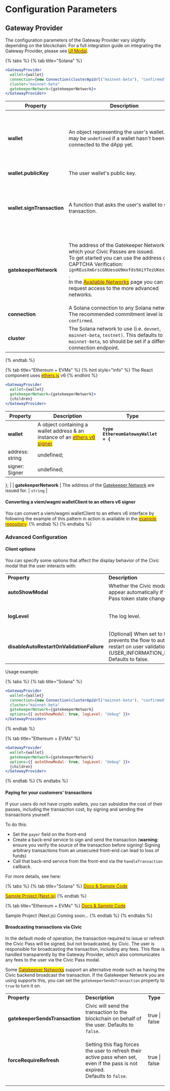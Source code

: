 # Configuration Parameters

## Gateway Provider

The configuration parameters of the Gateway Provider vary slightly depending on the blockchain. For a full integration guide on integrating the Gateway Provider, please see [<mark style="color:purple;">UI Modal</mark>](./).

{% tabs %}
{% tab title="Solana" %}
```jsx
<GatewayProvider
  wallet={wallet}
  connection={new Connection(clusterApiUrl("mainnet-beta"), "confirmed")}
  cluster="mainnet-beta"
  gatekeeperNetwork={gatekeeperNetwork}>
</GatewayProvider>
```

| **Property**               | **Description**                                                                                                                                                                                                                                                                                                                                                                                  | **Type**                                                                                                                                              |
| -------------------------- | ------------------------------------------------------------------------------------------------------------------------------------------------------------------------------------------------------------------------------------------------------------------------------------------------------------------------------------------------------------------------------------------------ | ----------------------------------------------------------------------------------------------------------------------------------------------------- |
| **wallet**                 | An object representing the user's wallet. This may be `undefined` if a wallet hasn't been connected to the dApp yet.                                                                                                                                                                                                                                                                             | <p><code>{</code></p><p><code>publicKey, signTransaction</code></p><p><code>}</code> (see definitions below)</p>                                      |
| **wallet.publicKey**       | The user wallet's public key.                                                                                                                                                                                                                                                                                                                                                                    | `PublicKey` from `@solana/web3.js`                                                                                                                    |
| **wallet.signTransaction** | A function that asks the user's wallet to sign a transaction.                                                                                                                                                                                                                                                                                                                                    | <p><code>(transaction: Transaction) => Promise<Transaction></code></p><p>where <code>Transaction</code> is from <code>@solana/web3.js</code></p> |
| **gatekeeperNetwork**      | <p>The address of the Gatekeeper Network for which your Civic Passes are issued. <br>To get started you can use the address of the CAPTCHA Verification: <code>ignREusXmGrscGNUesoU9mxfds9AiYTezUKex2PsZV6</code> .<br> In the <a href="../../../available-networks.md"><mark style="color:purple;">Available Networks</mark></a> page you can request access to the more advanced networks.</p> | `PublicKey` from `@solana/web3.js`                                                                                                                    |
| **connection**             | A Solana connection to any Solana network. The recommended commitment level is `confirmed`.                                                                                                                                                                                                                                                                                                      | `Connection` from `@solana/web3.js`                                                                                                                   |
| **cluster**                | The Solana network to use (i.e. `devnet`, `mainnet-beta`, `testnet)`. This defaults to `mainnet-beta`, so should be set if a different connection endpoint.                                                                                                                                                                                                                                      | `string`                                                                                                                                              |
{% endtab %}

{% tab title="Ethereum + EVMs" %}
{% hint style="info" %}
The React component uses [<mark style="color:purple;">ethers.js</mark>](https://www.npmjs.com/package/ethers) v6
{% endhint %}

```jsx
<GatewayProvider
  wallet={wallet}
  gatekeeperNetwork={gatekeeperNetwork}>
  {children}
</GatewayProvider>
```

| **Property**          | **Description**                                                                                                                                                   | **Type**                                                                                                                                 |
| --------------------- | ----------------------------------------------------------------------------------------------------------------------------------------------------------------- | ---------------------------------------------------------------------------------------------------------------------------------------- |
| **wallet**            | A object containing a wallet address & an instance of an [<mark style="color:purple;">ethers v6 signer</mark> ](https://docs.ethers.org/v6/api/providers/#Signer) | <pre><code><strong>type EthereumGatewayWallet = {
</strong>  address: string | undefined;
  signer: Signer | undefined;
};
</code></pre> |
| **gatekeeperNetwork** | The address of the [Gatekeeper Network](broken-reference) are issued for.                                                                                         | `string`                                                                                                                                 |

#### Converting a viem/wagmi walletClient to an ethers v6 signer

You can convert a viem/wagmi walletClient to an ethers v6 interface by following the example of this pattern in action is available in the [<mark style="color:purple;">example repository</mark>](https://github.com/civicteam/civic-pass-eth-template)<mark style="color:purple;">.</mark>
{% endtab %}
{% endtabs %}



### Advanced Configuration

#### Client options

You can specify some options that affect the display behavior of the Civic modal that the user interacts with:

|                                           |                                                                                                                                                       |                                |
| ----------------------------------------- | ----------------------------------------------------------------------------------------------------------------------------------------------------- | ------------------------------ |
| **Property**                              | **Description**                                                                                                                                       | **Type**                       |
| **autoShowModal**                         | Whether the Civic modal should appear automatically if the Civic Pass token state changes.                                                            | true \| false                  |
| **logLevel**                              | The log level.                                                                                                                                        | debug \| info \| warn \| error |
| **disableAutoRestartOnValidationFailure** | \[Optional] When set to true, prevents the flow to automatically restart on user validation failure (USER\_INFORMATION\_REJECTED). Defaults to false. | true \| false                  |

Usage example:

{% tabs %}
{% tab title="Solana" %}
```jsx
<GatewayProvider
  wallet={wallet}
  connection={new Connection(clusterApiUrl("mainnet-beta"), "confirmed")}
  cluster="mainnet-beta"
  gatekeeperNetwork={gatekeeperNetwork}
  options={{ autoShowModal: true, logLevel: "debug" }}>
</GatewayProvider>
```
{% endtab %}

{% tab title="Ethereum + EVMs" %}
```jsx
<GatewayProvider
  wallet={wallet}
  gatekeeperNetwork={gatekeeperNetwork}
  options={{ autoShowModal: true, logLevel: "debug" }}>
  {children}
</GatewayProvider>
```
{% endtab %}
{% endtabs %}

#### Paying for your customers' transactions

If your users do not have crypto wallets, you can subsidize the cost of their passes, including the transaction cost, by signing and sending the transactions yourself.

To do this:

* Set the `payer` field on the front-end
* Create a back-end service to sign and send the transaction (**warning**: ensure you verify the source of the transaction before signing! Signing arbitrary transactions from an unsecured front-end can lead to loss of funds)
* Call that back-end service from the front-end via the `handleTransaction` callback.

For more details, see here:

{% tabs %}
{% tab title="Solana" %}
[<mark style="color:purple;">Docs & Sample Code</mark>](https://www.npmjs.com/package/@civic/solana-gateway-react/v/1.0.0-beta.0#paying-for-your-customers-passes)

[<mark style="color:purple;">Sample Project (Next.js)</mark>](https://github.com/civicteam/civic-pass-next-app-router-demo/tree/feature/solana-payer)
{% endtab %}

{% tab title="Ethereum + EVMs" %}
[<mark style="color:purple;">Docs & Sample Code</mark>](https://www.npmjs.com/package/@civic/ethereum-gateway-react/v/1.2.0-beta.0#paying-for-your-customers-passes)

Sample Project (Next.js) Coming soon...
{% endtab %}
{% endtabs %}

#### Broadcasting transactions via Civic

In the default mode of operation, the transaction required to issue or refresh the Civic Pass will be signed, but not broadcasted, by Civic. The user is responsible for broadcasting the transaction, including any fees. This flow is handled transparently by the Gateway Provider, which also communicates any fees to the user via the Civic Pass modal.

Some [<mark style="color:purple;">Gatekeeper Networks</mark>](../../../available-networks.md) support an alternative mode such as having the Civic backend broadcast the transaction. If the Gatekeeper Network you are using supports this, you can set the `gatekeeperSendsTransaction` property to `true` to turn it on.

|                                |                                                                                                                                                     |               |
| ------------------------------ | --------------------------------------------------------------------------------------------------------------------------------------------------- | ------------- |
| **Property**                   | **Description**                                                                                                                                     | **Type**      |
| **gatekeeperSendsTransaction** | Civic will send the transaction to the blockchain on behalf of the user. Defaults to `false`.                                                       | true \| false |
| **forceRequireRefresh**        | <p>Setting this flag forces the user to refresh their active pass when set, even if the pass is not expired.<br>Defaults to <code>false</code>.</p> | true \| false |

